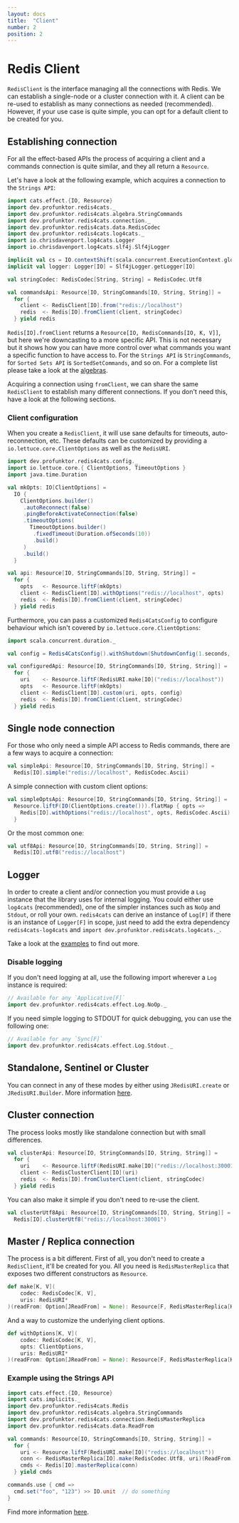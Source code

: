 ```yaml
---
layout: docs
title:  "Client"
number: 2
position: 2
---
```


# Redis Client

`RedisClient` is the interface managing all the connections with Redis. We can establish a single-node or a cluster connection with it. A client can be re-used to establish as many connections as needed (recommended). However, if your use case is quite simple, you can opt for a default client to be created for you.

## Establishing connection

For all the effect-based APIs the process of acquiring a client and a commands connection is quite similar, and they all return a `Resource`.

Let's have a look at the following example, which acquires a connection to the `Strings API`:

```scala mdoc:silent
import cats.effect.{IO, Resource}
import dev.profunktor.redis4cats._
import dev.profunktor.redis4cats.algebra.StringCommands
import dev.profunktor.redis4cats.connection._
import dev.profunktor.redis4cats.data.RedisCodec
import dev.profunktor.redis4cats.log4cats._
import io.chrisdavenport.log4cats.Logger
import io.chrisdavenport.log4cats.slf4j.Slf4jLogger

implicit val cs = IO.contextShift(scala.concurrent.ExecutionContext.global)
implicit val logger: Logger[IO] = Slf4jLogger.getLogger[IO]

val stringCodec: RedisCodec[String, String] = RedisCodec.Utf8

val commandsApi: Resource[IO, StringCommands[IO, String, String]] =
  for {
    client <- RedisClient[IO].from("redis://localhost")
    redis  <- Redis[IO].fromClient(client, stringCodec)
  } yield redis
```

`Redis[IO].fromClient` returns a `Resource[IO, RedisCommands[IO, K, V]]`, but here we're downcasting to a more specific API. This is not necessary but it shows how you can have more control over what commands you want a specific function to have access to. For the `Strings API` is `StringCommands`, for `Sorted Sets API` is `SortedSetCommands`, and so on. For a complete list please take a look at the [algebras](https://github.com/profunktor/redis4cats/tree/master/modules/effects/src/main/scala/dev/profunktor/redis4cats/algebra).

Acquiring a connection using `fromClient`, we can share the same `RedisClient` to establish many different connections. If you don't need this, have a look at the following sections.

### Client configuration

When you create a `RedisClient`, it will use sane defaults for timeouts, auto-reconnection, etc. These defaults can be customized by providing a `io.lettuce.core.ClientOptions` as well as the `RedisURI`.

```scala mdoc:silent
import dev.profunktor.redis4cats.config._
import io.lettuce.core.{ ClientOptions, TimeoutOptions }
import java.time.Duration

val mkOpts: IO[ClientOptions] =
  IO {
    ClientOptions.builder()
     .autoReconnect(false)
     .pingBeforeActivateConnection(false)
     .timeoutOptions(
       TimeoutOptions.builder()
        .fixedTimeout(Duration.ofSeconds(10))
        .build()
     )
     .build()
  }

val api: Resource[IO, StringCommands[IO, String, String]] =
  for {
    opts   <- Resource.liftF(mkOpts)
    client <- RedisClient[IO].withOptions("redis://localhost", opts)
    redis  <- Redis[IO].fromClient(client, stringCodec)
  } yield redis
```

Furthermore, you can pass a customized `Redis4CatsConfig` to configure behaviour which isn't covered by `io.lettuce.core.ClientOptions`:

```scala mdoc:silent
import scala.concurrent.duration._

val config = Redis4CatsConfig().withShutdown(ShutdownConfig(1.seconds, 5.seconds))

val configuredApi: Resource[IO, StringCommands[IO, String, String]] =
  for {
    uri    <- Resource.liftF(RedisURI.make[IO]("redis://localhost"))
    opts   <- Resource.liftF(mkOpts)
    client <- RedisClient[IO].custom(uri, opts, config)
    redis  <- Redis[IO].fromClient(client, stringCodec)
  } yield redis
```

## Single node connection

For those who only need a simple API access to Redis commands, there are a few ways to acquire a connection:

```scala mdoc:silent
val simpleApi: Resource[IO, StringCommands[IO, String, String]] =
  Redis[IO].simple("redis://localhost", RedisCodec.Ascii)
```

A simple connection with custom client options:

```scala mdoc:silent
val simpleOptsApi: Resource[IO, StringCommands[IO, String, String]] =
  Resource.liftF(IO(ClientOptions.create())).flatMap { opts =>
    Redis[IO].withOptions("redis://localhost", opts, RedisCodec.Ascii)
  }
```

Or the most common one:

```scala mdoc:silent
val utf8Api: Resource[IO, StringCommands[IO, String, String]] =
  Redis[IO].utf8("redis://localhost")
```

## Logger

In order to create a client and/or connection you must provide a `Log` instance that the library uses for internal logging. You could either use `log4cats` (recommended), one of the simpler instances such as `NoOp` and `Stdout`, or roll your own. `redis4cats` can derive an instance of `Log[F]` if there is an instance of `Logger[F]` in scope, just need to add the extra dependency `redis4cats-log4cats` and `import dev.profunktor.redis4cats.log4cats._`.

Take a look at the [examples](https://github.com/profunktor/redis4cats/blob/master/modules/examples/src/main/scala/dev/profunktor/redis4cats/LoggerIOApp.scala) to find out more.

### Disable logging

If you don't need logging at all, use the following import wherever a `Log` instance is required:

```scala
// Available for any `Applicative[F]`
import dev.profunktor.redis4cats.effect.Log.NoOp._
```

If you need simple logging to STDOUT for quick debugging, you can use the following one:

```scala
// Available for any `Sync[F]`
import dev.profunktor.redis4cats.effect.Log.Stdout._
```

## Standalone, Sentinel or Cluster

You can connect in any of these modes by either using `JRedisURI.create` or `JRedisURI.Builder`. More information
[here](https://github.com/lettuce-io/lettuce-core/wiki/Redis-URI-and-connection-details).

## Cluster connection

The process looks mostly like standalone connection but with small differences.

```scala mdoc:silent
val clusterApi: Resource[IO, StringCommands[IO, String, String]] =
  for {
    uri    <- Resource.liftF(RedisURI.make[IO]("redis://localhost:30001"))
    client <- RedisClusterClient[IO](uri)
    redis  <- Redis[IO].fromClusterClient(client, stringCodec)
  } yield redis
```

You can also make it simple if you don't need to re-use the client.

```scala mdoc:silent
val clusterUtf8Api: Resource[IO, StringCommands[IO, String, String]] =
  Redis[IO].clusterUtf8("redis://localhost:30001")
```

## Master / Replica connection

The process is a bit different. First of all, you don't need to create a `RedisClient`, it'll be created for you. All you need is `RedisMasterReplica` that exposes two different constructors as `Resource`.

```scala
def make[K, V](
    codec: RedisCodec[K, V],
    uris: RedisURI*
)(readFrom: Option[JReadFrom] = None): Resource[F, RedisMasterReplica[K, V]]
```

And a way to customize the underlying client options.

```scala
def withOptions[K, V](
    codec: RedisCodec[K, V],
    opts: ClientOptions,
    uris: RedisURI*
)(readFrom: Option[JReadFrom] = None): Resource[F, RedisMasterReplica[K, V]]
```

### Example using the Strings API

```scala mdoc:silent
import cats.effect.{IO, Resource}
import cats.implicits._
import dev.profunktor.redis4cats.Redis
import dev.profunktor.redis4cats.algebra.StringCommands
import dev.profunktor.redis4cats.connection.RedisMasterReplica
import dev.profunktor.redis4cats.data.ReadFrom

val commands: Resource[IO, StringCommands[IO, String, String]] =
  for {
    uri <- Resource.liftF(RedisURI.make[IO]("redis://localhost"))
    conn <- RedisMasterReplica[IO].make(RedisCodec.Utf8, uri)(ReadFrom.MasterPreferred.some)
    cmds <- Redis[IO].masterReplica(conn)
  } yield cmds

commands.use { cmd =>
  cmd.set("foo", "123") >> IO.unit  // do something
}
```

Find more information [here](https://github.com/lettuce-io/lettuce-core/wiki/Master-Replica#examples).
